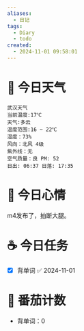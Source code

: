 ```yaml
---
aliases:
  - 日记
tags:
  - Diary
  - todo
created:
  - 2024-11-01 09:58:01
---
```

# 🌅 今日天气

``` 
武汉天气
当前温度:17℃
天气:多云
温度范围:16 ~ 22℃
湿度：73%
风向：北风 4级
紫外线：无
空气质量：良 PM: 52
日出: 06:37 日落: 17:35
```

# 🍋 今日心情

m4发布了，拍断大腿。

# ☕ 今日任务

- [x] 背单词 ✅ 2024-11-01

# 🍅 番茄计数

- 背单词：0